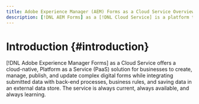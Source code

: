 ```yaml
---
title: Adobe Experience Manager (AEM) Forms as a Cloud Service Overview
description: [!DNL AEM Forms] as a [!DNL Cloud Service] is a platform to create, manage, publish enterprise-class forms and business processes.
---
```


# Introduction {#introduction}

[!DNL Adobe Experience Manager Forms] as a  Cloud Service offers a cloud-native, Platform as a Service (PaaS) solution for businesses to create, manage, publish, and update complex digital forms while integrating submitted data with back-end processes, business rules, and saving data in an external data store. The service is always current, always available, and always learning.